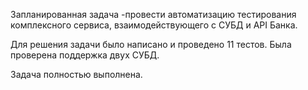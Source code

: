 Запланированная задача -провести автоматизацию тестирования комплексного сервиса, взаимодействующего с СУБД и API Банка.

Для решения задачи было написано и проведено 11 тестов.
Была проверена поддержка двух СУБД.

Задача полностью выполнена.